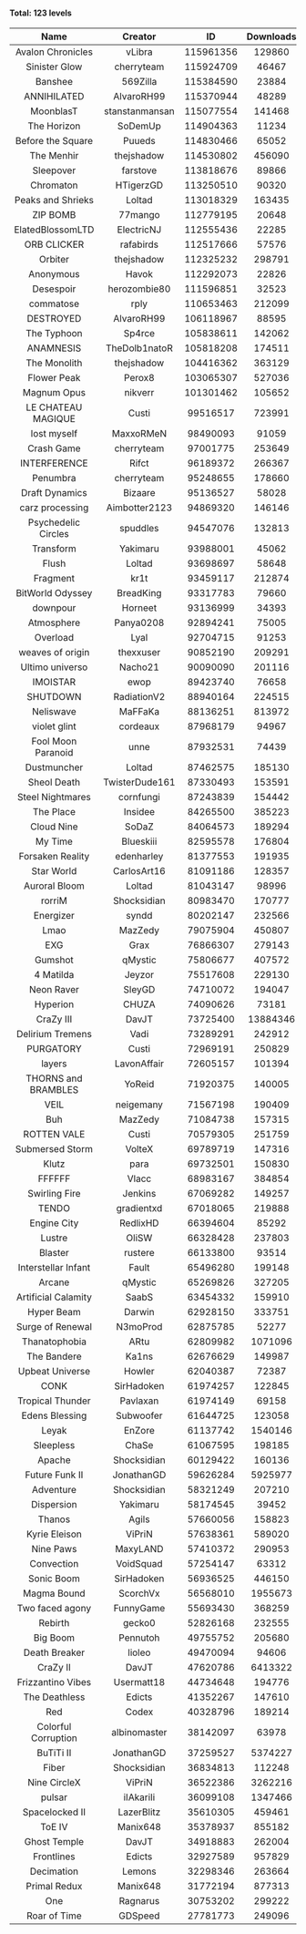 #### Total: 123 levels

| Name | Creator | ID | Downloads | Likes |
|:---:|:---:|:---:|:---:|:---:|
| Avalon Chronicles | vLibra | 115961356 | 129860 | 3620
| Sinister Glow | cherryteam | 115924709 | 46467 | 1746
| Banshee | 569Zilla | 115384590 | 23884 | 936
| ANNIHILATED | AlvaroRH99 | 115370944 | 48289 | 1500
| MoonblasT | stanstanmansan | 115077554 | 141468 | 4554
| The Horizon  | SoDemUp | 114904363 | 11234 | 424
| Before the Square | Puueds | 114830466 | 65052 | 2111
| The Menhir | thejshadow | 114530802 | 456090 | 15857
| Sleepover | farstove | 113818676 | 89866 | 4104
| Chromaton | HTigerzGD | 113250510 | 90320 | 3248
| Peaks and Shrieks | Loltad | 113018329 | 163435 | 6063
| ZIP BOMB | 77mango | 112779195 | 20648 | 757
| ElatedBlossomLTD | ElectricNJ | 112555436 | 22285 | 771
| ORB CLICKER | rafabirds | 112517666 | 57576 | 2575
| Orbiter | thejshadow | 112325232 | 298791 | 8658
| Anonymous | Havok | 112292073 | 22826 | 874
| Desespoir | herozombie80 | 111596851 | 32523 | 1991
| commatose | rply | 110653463 | 212099 | 10853
| DESTROYED | AlvaroRH99 | 106118967 | 88595 | 2783
| The Typhoon | Sp4rce | 105838611 | 142062 | 5582
| ANAMNESIS | TheDolb1natoR | 105818208 | 174511 | 9145
| The Monolith | thejshadow | 104416362 | 363129 | 8869
| Flower Peak | Perox8 | 103065307 | 527036 | 15748
| Magnum Opus | nikverr | 101301462 | 105652 | 3245
| LE CHATEAU MAGIQUE | Custi | 99516517 | 723991 | 23305
| lost myself | MaxxoRMeN | 98490093 | 91059 | 5039
| Crash Game | cherryteam | 97001775 | 253649 | 12978
| INTERFERENCE | Rifct | 96189372 | 266367 | 9850
| Penumbra | cherryteam | 95248655 | 178660 | 9622
| Draft Dynamics | Bizaare | 95136527 | 58028 | 3281
| carz processing | Aimbotter2123 | 94869320 | 146146 | 4207
| Psychedelic Circles | spuddles | 94547076 | 132813 | 5509
| Transform | Yakimaru | 93988001 | 45062 | 1964
| Flush | Loltad | 93698697 | 58648 | 2747
| Fragment | kr1t | 93459117 | 212874 | 6760
| BitWorld Odyssey | BreadKing | 93317783 | 79660 | 4799
| downpour | Horneet | 93136999 | 34393 | 1963
| Atmosphere | Panya0208 | 92894241 | 75005 | 4950
| Overload | Lyal | 92704715 | 91253 | 5021
| weaves of origin  | thexxuser | 90852190 | 209291 | 7462
| Ultimo universo | Nacho21 | 90090090 | 201116 | 11904
| IMOISTAR | ewop | 89423740 | 76658 | 3812
| SHUTDOWN | RadiationV2 | 88940164 | 224515 | 8613
| Neliswave | MaFFaKa | 88136251 | 813972 | 36937
| violet glint | cordeaux | 87968179 | 94967 | 3934
| Fool Moon Paranoid | unne | 87932531 | 74439 | 3476
| Dustmuncher | Loltad | 87462575 | 185130 | 7204
| Sheol Death | TwisterDude161 | 87330493 | 153591 | 5704
| Steel Nightmares | cornfungi | 87243839 | 154442 | 6299
| The  Place | Insidee | 84265500 | 385223 | 10444
| Cloud Nine | SoDaZ | 84064573 | 189294 | 6987
| My Time | Blueskiii | 82595578 | 176804 | 10512
| Forsaken Reality | edenharley | 81377553 | 191935 | 8455
| Star World | CarlosArt16 | 81091186 | 128357 | 6906
| Auroral Bloom | Loltad | 81043147 | 98996 | 5704
| rorriM | Shocksidian | 80983470 | 170777 | 7584
| Energizer | syndd | 80202147 | 232566 | 12835
| Lmao | MazZedy | 79075904 | 450807 | 24007
| EXG | Grax | 76866307 | 279143 | 14116
| Gumshot | qMystic | 75806677 | 407572 | 21895
| 4 Matilda | Jeyzor | 75517608 | 229130 | 10569
| Neon Raver | SleyGD | 74710072 | 194047 | 7886
| Hyperion | CHUZA | 74090626 | 73181 | 3973
| CraZy III | DavJT | 73725400 | 13884346 | 727759
| Delirium Tremens | Vadi | 73289291 | 242912 | 12454
| PURGATORY | Custi | 72969191 | 250829 | 11813
| layers | LavonAffair | 72605157 | 101394 | 4757
| THORNS and BRAMBLES | YoReid | 71920375 | 140005 | 7406
| VEIL | neigemany | 71567198 | 190409 | 8911
| Buh | MazZedy | 71084738 | 157315 | 9385
| ROTTEN VALE | Custi | 70579305 | 251759 | 11266
| Submersed Storm |  VolteX | 69789719 | 147316 | 7120
| Klutz | para | 69732501 | 150830 | 7295
| FFFFFF | Vlacc | 68983167 | 384854 | 16853
| Swirling Fire | Jenkins | 67069282 | 149257 | 7379
| TENDO | gradientxd | 67018065 | 219888 | 14229
| Engine City | RedlixHD | 66394604 | 85292 | 5295
| Lustre | OliSW | 66328428 | 237803 | 6938
| Blaster | rustere | 66133800 | 93514 | 3793
| Interstellar Infant | Fault | 65496280 | 199148 | 14366
| Arcane | qMystic | 65269826 | 327205 | 24744
| Artificial Calamity | SaabS | 63454332 | 159910 | 5063
| Hyper Beam | Darwin | 62928150 | 333751 | 9868
| Surge of Renewal | N3moProd | 62875785 | 52277 | 3266
| Thanatophobia | ARtu | 62809982 | 1071096 | 62311
| The Bandere | Ka1ns | 62676629 | 149987 | 5260
| Upbeat Universe | Howler | 62040387 | 72387 | 4036
| CONK | SirHadoken | 61974257 | 122845 | 5021
| Tropical Thunder | Pavlaxan | 61974149 | 69158 | 4022
| Edens Blessing | Subwoofer | 61644725 | 123058 | 6764
| Leyak | EnZore | 61137742 | 1540146 | 88677
| Sleepless | ChaSe | 61067595 | 198185 | 11648
| Apache | Shocksidian | 60129422 | 160136 | 7639
| Future Funk II | JonathanGD | 59626284 | 5925977 | 288045
| Adventure | Shocksidian | 58321249 | 207210 | 7341
| Dispersion | Yakimaru | 58174545 | 39452 | 2136
| Thanos | Agils | 57660056 | 158823 | 9978
| Kyrie Eleison | ViPriN | 57638361 | 589020 | 25257
| Nine Paws | MaxyLAND | 57410372 | 290953 | 17301
| Convection | VoidSquad | 57254147 | 63312 | 3028
| Sonic Boom | SirHadoken | 56936525 | 446150 | 13835
| Magma Bound | ScorchVx | 56568010 | 1955673 | 126113
| Two faced agony | FunnyGame | 55693430 | 368259 | 17538
| Rebirth | gecko0 | 52826168 | 232555 | 15253
| Big Boom | Pennutoh | 49755752 | 205680 | 12865
| Death Breaker | lioleo | 49470094 | 94606 | 4286
| CraZy II | DavJT | 47620786 | 6413322 | 308556
| Frizzantino Vibes | Usermatt18 | 44734648 | 194776 | 13254
| The Deathless | Edicts | 41352267 | 147610 | 10076
| Red | Codex | 40328796 | 189214 | 11975
| Colorful Corruption | albinomaster | 38142097 | 63978 | 2676
| BuTiTi II | JonathanGD | 37259527 | 5374227 | 280450
| Fiber | Shocksidian | 36834813 | 112248 | 9121
| Nine CircleX | ViPriN | 36522386 | 3262216 | 135017
| pulsar | iIAkariIi | 36099108 | 1347466 | 156550
| Spacelocked II | LazerBlitz | 35610305 | 459461 | 31585
| ToE IV  | Manix648 | 35378937 | 855182 | 50204
| Ghost Temple | DavJT | 34918883 | 262004 | 16218
| Frontlines | Edicts | 32927589 | 957829 | 58011
| Decimation | Lemons | 32298346 | 263664 | 20277
| Primal Redux | Manix648 | 31772194 | 877313 | 61718
| One | Ragnarus | 30753202 | 299222 | 23544
| Roar of Time | GDSpeed | 27781773 | 249096 | 18737
